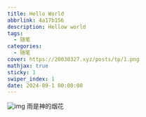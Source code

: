 ```yaml
---
title: Hello World
abbrlink: 4a17b156
description: Hellow world
tags:
  - 随笔
categories:
  - 随笔
cover: https://20030327.xyz/posts/tp/1.png
mathjax: true
sticky: 1
swiper_index: 1
date: 2024-09-1 00:00:00
---
```

![img](tp/1.png)
雨是神的烟花
